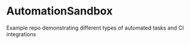 # AutomationSandbox
Example repo demonstrating different types of automated tasks and CI integrations
